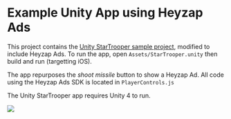 Example Unity App using Heyzap Ads
=================

This project contains the [Unity StarTrooper sample project](https://www.assetstore.unity3d.com/#/content/8566), modified to include Heyzap Ads. To run the app, open `Assets/StarTrooper.unity` then build and run (targetting iOS).

The app repurposes the *shoot missile* button to show a Heyzap Ad. All code using the Heyzap Ads SDK is located in `PlayerControls.js`

The Unity StarTrooper app requires Unity 4 to run.

<img src="https://raw2.github.com/Heyzap/unity-example-app/master/Screenshots/starTrooper.jpg">
